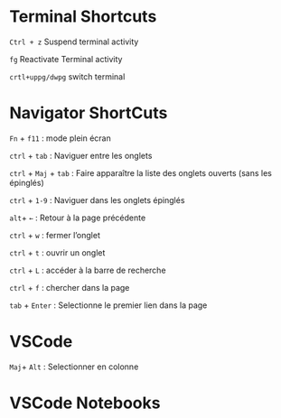 ---
---
# Terminal Shortcuts

`Ctrl + z` Suspend terminal activity

`fg` Reactivate Terminal activity

`crtl+uppg/dwpg` switch terminal

# Navigator ShortCuts

`Fn` + `f11` : mode plein écran

`ctrl` + `tab` : Naviguer entre les onglets

`ctrl` + `Maj` + `tab` : Faire apparaître la liste des onglets ouverts (sans les épinglés)

`ctrl` + `1-9` : Naviguer dans les onglets épinglés

`alt`+ `←` : Retour à la page précédente

`ctrl` + `w` : fermer l’onglet

`ctrl` + `t` : ouvrir un onglet

`ctrl` + `L` : accéder à la barre de recherche

`ctrl` + `f` : chercher dans la page

`tab` + `Enter` : Selectionne le premier lien dans la page 

# VSCode

`Maj`+ `Alt` : Selectionner en colonne

# VSCode Notebooks